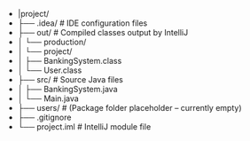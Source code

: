  - |project/
 - ├── .idea/                      # IDE configuration files
 - ├── out/                        # Compiled classes output by IntelliJ
 - │   └── production/
 - │       └── project/
 - │           ├── BankingSystem.class
 - │           └── User.class
 - ├── src/                        # Source Java files
 - │   ├── BankingSystem.java
 - │   └── Main.java
 - ├── users/                      # (Package folder placeholder – currently empty)
 - ├── .gitignore
 - └── project.iml                 # IntelliJ module file


